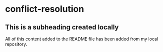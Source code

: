 # conflict-resolution

## This is a subheading created locally

All of this content added to the README file has been added from my local repository.

